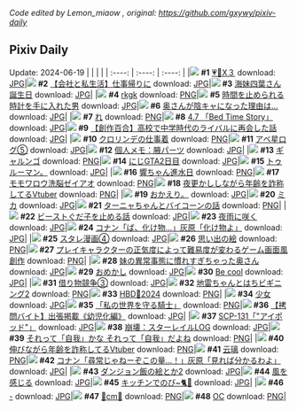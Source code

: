 *Code edited by Lemon_miaow , original: https://github.com/gxywy/pixiv-daily*
## Pixiv Daily 
Update: 2024-06-19
|      |      |      |
| :----: | :----: | :----: |
|![](https://pximg.lemonmiaow.xyz/c/240x480/img-master/img/2024/06/17/00/03/26/119707619_p0_master1200.jpg) **#1** [💗💙X３](https://www.pixiv.net/artworks/119707619) download: [JPG](https://pximg.lemonmiaow.xyz/img-original/img/2024/06/17/00/03/26/119707619_p0.jpg)|![](https://pximg.lemonmiaow.xyz/c/240x480/img-master/img/2024/06/18/12/00/12/119747195_p0_master1200.jpg) **#2** [【会社と私生活】仕事帰りに](https://www.pixiv.net/artworks/119747195) download: [JPG](https://pximg.lemonmiaow.xyz/img-original/img/2024/06/18/12/00/12/119747195_p0.jpg)|![](https://pximg.lemonmiaow.xyz/c/240x480/img-master/img/2024/06/17/21/28/09/119731011_p0_master1200.jpg) **#3** [海妹四葉さん誕生日](https://www.pixiv.net/artworks/119731011) download: [JPG](https://pximg.lemonmiaow.xyz/img-original/img/2024/06/17/21/28/09/119731011_p0.jpg)|
|![](https://pximg.lemonmiaow.xyz/c/240x480/img-master/img/2024/06/17/21/28/40/119731022_p0_master1200.jpg) **#4** [rkgk](https://www.pixiv.net/artworks/119731022) download: [PNG](https://pximg.lemonmiaow.xyz/img-original/img/2024/06/17/21/28/40/119731022_p0.png)|![](https://pximg.lemonmiaow.xyz/c/240x480/img-master/img/2024/06/17/20/00/18/119728242_p0_master1200.jpg) **#5** [時間を止められる時計を手に入れた男](https://www.pixiv.net/artworks/119728242) download: [JPG](https://pximg.lemonmiaow.xyz/img-original/img/2024/06/17/20/00/18/119728242_p0.jpg)|![](https://pximg.lemonmiaow.xyz/c/240x480/img-master/img/2024/06/17/00/01/13/119707422_p0_master1200.jpg) **#6** [奥さんが陰キャになった理由は...](https://www.pixiv.net/artworks/119707422) download: [JPG](https://pximg.lemonmiaow.xyz/img-original/img/2024/06/17/00/01/13/119707422_p0.jpg)|
|![](https://pximg.lemonmiaow.xyz/c/240x480/img-master/img/2024/06/17/04/30/02/119713348_p0_master1200.jpg) **#7** [れ](https://www.pixiv.net/artworks/119713348) download: [PNG](https://pximg.lemonmiaow.xyz/img-original/img/2024/06/17/04/30/02/119713348_p0.png)|![](https://pximg.lemonmiaow.xyz/c/240x480/img-master/img/2024/06/17/17/37/32/119724495_p0_master1200.jpg) **#8** [4.7 「Bed Time Story」](https://www.pixiv.net/artworks/119724495) download: [JPG](https://pximg.lemonmiaow.xyz/img-original/img/2024/06/17/17/37/32/119724495_p0.jpg)|![](https://pximg.lemonmiaow.xyz/c/240x480/img-master/img/2024/06/18/19/37/06/119755812_p0_master1200.jpg) **#9** [【創作百合】高校で中学時代のライバルに再会した話](https://www.pixiv.net/artworks/119755812) download: [JPG](https://pximg.lemonmiaow.xyz/img-original/img/2024/06/18/19/37/06/119755812_p0.jpg)|
|![](https://pximg.lemonmiaow.xyz/c/240x480/img-master/img/2024/06/17/16/53/48/119723581_p0_master1200.jpg) **#10** [クロリンデの仕事着](https://www.pixiv.net/artworks/119723581) download: [PNG](https://pximg.lemonmiaow.xyz/img-original/img/2024/06/17/16/53/48/119723581_p0.png)|![](https://pximg.lemonmiaow.xyz/c/240x480/img-master/img/2024/06/17/10/58/56/119717961_p0_master1200.jpg) **#11** [アベ星ログ⑤](https://www.pixiv.net/artworks/119717961) download: [JPG](https://pximg.lemonmiaow.xyz/img-original/img/2024/06/17/10/58/56/119717961_p0.jpg)|![](https://pximg.lemonmiaow.xyz/c/240x480/img-master/img/2024/06/18/06/00/07/119742447_p0_master1200.jpg) **#12** [個人メモ：腋パーツ](https://www.pixiv.net/artworks/119742447) download: [JPG](https://pximg.lemonmiaow.xyz/img-original/img/2024/06/18/06/00/07/119742447_p0.jpg)|
|![](https://pximg.lemonmiaow.xyz/c/240x480/img-master/img/2024/06/17/00/47/39/119709265_p0_master1200.jpg) **#13** [ギャルンゴ](https://www.pixiv.net/artworks/119709265) download: [PNG](https://pximg.lemonmiaow.xyz/img-original/img/2024/06/17/00/47/39/119709265_p0.png)|![](https://pximg.lemonmiaow.xyz/c/240x480/img-master/img/2024/06/17/17/57/10/119724871_p0_master1200.jpg) **#14** [にじGTA2日目](https://www.pixiv.net/artworks/119724871) download: [JPG](https://pximg.lemonmiaow.xyz/img-original/img/2024/06/17/17/57/10/119724871_p0.jpg)|![](https://pximg.lemonmiaow.xyz/c/240x480/img-master/img/2024/06/17/01/04/40/119708421_p0_master1200.jpg) **#15** [トゥルーマン。](https://www.pixiv.net/artworks/119708421) download: [JPG](https://pximg.lemonmiaow.xyz/img-original/img/2024/06/17/01/04/40/119708421_p0.jpg)|
|![](https://pximg.lemonmiaow.xyz/c/240x480/img-master/img/2024/06/17/00/03/06/119707596_p0_master1200.jpg) **#16** [響ちゃん進水日](https://www.pixiv.net/artworks/119707596) download: [PNG](https://pximg.lemonmiaow.xyz/img-original/img/2024/06/17/00/03/06/119707596_p0.png)|![](https://pximg.lemonmiaow.xyz/c/240x480/img-master/img/2024/06/17/09/33/48/119716813_p0_master1200.jpg) **#17** [モモワロウ洗脳ゼイアオ](https://www.pixiv.net/artworks/119716813) download: [PNG](https://pximg.lemonmiaow.xyz/img-original/img/2024/06/17/09/33/48/119716813_p0.png)|![](https://pximg.lemonmiaow.xyz/c/240x480/img-master/img/2024/06/17/20/06/30/119728448_p0_master1200.jpg) **#18** [夜更かししながら年齢を詐称してるVtuber](https://www.pixiv.net/artworks/119728448) download: [PNG](https://pximg.lemonmiaow.xyz/img-original/img/2024/06/17/20/06/30/119728448_p0.png)|
|![](https://pximg.lemonmiaow.xyz/c/240x480/img-master/img/2024/06/17/01/59/06/119711192_p0_master1200.jpg) **#19** [おかえり。](https://www.pixiv.net/artworks/119711192) download: [JPG](https://pximg.lemonmiaow.xyz/img-original/img/2024/06/17/01/59/06/119711192_p0.jpg)|![](https://pximg.lemonmiaow.xyz/c/240x480/img-master/img/2024/06/17/00/00/31/119707318_p0_master1200.jpg) **#20** [ミカ](https://www.pixiv.net/artworks/119707318) download: [JPG](https://pximg.lemonmiaow.xyz/img-original/img/2024/06/17/00/00/31/119707318_p0.jpg)|![](https://pximg.lemonmiaow.xyz/c/240x480/img-master/img/2024/06/17/01/31/48/119710552_p0_master1200.jpg) **#21** [ターニャちゃんとバイコーンの話](https://www.pixiv.net/artworks/119710552) download: [PNG](https://pximg.lemonmiaow.xyz/img-original/img/2024/06/17/01/31/48/119710552_p0.png)|
|![](https://pximg.lemonmiaow.xyz/c/240x480/img-master/img/2024/06/17/16/03/20/119722702_p0_master1200.jpg) **#22** [ビーストぐだ子を止める話](https://www.pixiv.net/artworks/119722702) download: [JPG](https://pximg.lemonmiaow.xyz/img-original/img/2024/06/17/16/03/20/119722702_p0.jpg)|![](https://pximg.lemonmiaow.xyz/c/240x480/img-master/img/2024/06/17/18/00/11/119725003_p0_master1200.jpg) **#23** [夜雨に咲く](https://www.pixiv.net/artworks/119725003) download: [JPG](https://pximg.lemonmiaow.xyz/img-original/img/2024/06/17/18/00/11/119725003_p0.jpg)|![](https://pximg.lemonmiaow.xyz/c/240x480/img-master/img/2024/06/17/16/35/53/119723269_p0_master1200.jpg) **#24** [コナン「ば、化け物…」灰原「化け物よ」](https://www.pixiv.net/artworks/119723269) download: [JPG](https://pximg.lemonmiaow.xyz/img-original/img/2024/06/17/16/35/53/119723269_p0.jpg)|
|![](https://pximg.lemonmiaow.xyz/c/240x480/img-master/img/2024/06/18/22/09/47/119760525_p0_master1200.jpg) **#25** [スタレ漫画④](https://www.pixiv.net/artworks/119760525) download: [JPG](https://pximg.lemonmiaow.xyz/img-original/img/2024/06/18/22/09/47/119760525_p0.jpg)|![](https://pximg.lemonmiaow.xyz/c/240x480/img-master/img/2024/06/17/12/30/05/119719430_p0_master1200.jpg) **#26** [思い出の絵](https://www.pixiv.net/artworks/119719430) download: [PNG](https://pximg.lemonmiaow.xyz/img-original/img/2024/06/17/12/30/05/119719430_p0.png)|![](https://pximg.lemonmiaow.xyz/c/240x480/img-master/img/2024/06/17/19/34/03/119727481_p0_master1200.jpg) **#27** [プレイキャラクターの正気度によって難易度が変わるゲーム画面風創作](https://www.pixiv.net/artworks/119727481) download: [PNG](https://pximg.lemonmiaow.xyz/img-original/img/2024/06/17/19/34/03/119727481_p0.png)|
|![](https://pximg.lemonmiaow.xyz/c/240x480/img-master/img/2024/06/18/00/08/59/119736730_p0_master1200.jpg) **#28** [妹の異常事態に慣れすぎちゃった奥さん](https://www.pixiv.net/artworks/119736730) download: [JPG](https://pximg.lemonmiaow.xyz/img-original/img/2024/06/18/00/08/59/119736730_p0.jpg)|![](https://pximg.lemonmiaow.xyz/c/240x480/img-master/img/2024/06/17/00/34/44/119708897_p0_master1200.jpg) **#29** [おめかし](https://www.pixiv.net/artworks/119708897) download: [JPG](https://pximg.lemonmiaow.xyz/img-original/img/2024/06/17/00/34/44/119708897_p0.jpg)|![](https://pximg.lemonmiaow.xyz/c/240x480/img-master/img/2024/06/17/00/00/16/119707264_p0_master1200.jpg) **#30** [Be cool](https://www.pixiv.net/artworks/119707264) download: [JPG](https://pximg.lemonmiaow.xyz/img-original/img/2024/06/17/00/00/16/119707264_p0.jpg)|
|![](https://pximg.lemonmiaow.xyz/c/240x480/img-master/img/2024/06/17/18/17/08/119725498_p0_master1200.jpg) **#31** [借り物競争③](https://www.pixiv.net/artworks/119725498) download: [JPG](https://pximg.lemonmiaow.xyz/img-original/img/2024/06/17/18/17/08/119725498_p0.jpg)|![](https://pximg.lemonmiaow.xyz/c/240x480/img-master/img/2024/06/18/12/01/40/119747285_p0_master1200.jpg) **#32** [地雷ちゃんとはちビギニング2](https://www.pixiv.net/artworks/119747285) download: [PNG](https://pximg.lemonmiaow.xyz/img-original/img/2024/06/18/12/01/40/119747285_p0.png)|![](https://pximg.lemonmiaow.xyz/c/240x480/img-master/img/2024/06/18/13/31/11/119748696_p0_master1200.jpg) **#33** [HBD🍃2024](https://www.pixiv.net/artworks/119748696) download: [PNG](https://pximg.lemonmiaow.xyz/img-original/img/2024/06/18/13/31/11/119748696_p0.png)|
|![](https://pximg.lemonmiaow.xyz/c/240x480/img-master/img/2024/06/17/19/06/06/119726749_p0_master1200.jpg) **#34** [少女](https://www.pixiv.net/artworks/119726749) download: [JPG](https://pximg.lemonmiaow.xyz/img-original/img/2024/06/17/19/06/06/119726749_p0.jpg)|![](https://pximg.lemonmiaow.xyz/c/240x480/img-master/img/2024/06/17/22/15/40/119732595_p0_master1200.jpg) **#35** [「私の世界を守る騎士」](https://www.pixiv.net/artworks/119732595) download: [PNG](https://pximg.lemonmiaow.xyz/img-original/img/2024/06/17/22/15/40/119732595_p0.png)|![](https://pximg.lemonmiaow.xyz/c/240x480/img-master/img/2024/06/18/20/00/16/119756464_p0_master1200.jpg) **#36** [【拷問バイト】出張掲載《幼児化編》](https://www.pixiv.net/artworks/119756464) download: [JPG](https://pximg.lemonmiaow.xyz/img-original/img/2024/06/18/20/00/16/119756464_p0.jpg)|
|![](https://pximg.lemonmiaow.xyz/c/240x480/img-master/img/2024/06/17/18/06/34/119725250_p0_master1200.jpg) **#37** [SCP-131「"アイポッド"」](https://www.pixiv.net/artworks/119725250) download: [JPG](https://pximg.lemonmiaow.xyz/img-original/img/2024/06/17/18/06/34/119725250_p0.jpg)|![](https://pximg.lemonmiaow.xyz/c/240x480/img-master/img/2024/06/17/00/28/29/119708644_p0_master1200.jpg) **#38** [崩壊：スターレイルLOG](https://www.pixiv.net/artworks/119708644) download: [JPG](https://pximg.lemonmiaow.xyz/img-original/img/2024/06/17/00/28/29/119708644_p0.jpg)|![](https://pximg.lemonmiaow.xyz/c/240x480/img-master/img/2024/06/17/01/33/25/119710596_p0_master1200.jpg) **#39** [それって「自我」かな それって「自我」だよね](https://www.pixiv.net/artworks/119710596) download: [PNG](https://pximg.lemonmiaow.xyz/img-original/img/2024/06/17/01/33/25/119710596_p0.png)|
|![](https://pximg.lemonmiaow.xyz/c/240x480/img-master/img/2024/06/18/20/16/25/119756957_p0_master1200.jpg) **#40** [伸びながら年齢を詐称してるVtuber](https://www.pixiv.net/artworks/119756957) download: [PNG](https://pximg.lemonmiaow.xyz/img-original/img/2024/06/18/20/16/25/119756957_p0.png)|![](https://pximg.lemonmiaow.xyz/c/240x480/img-master/img/2024/06/17/15/24/32/119722044_p0_master1200.jpg) **#41** [云璃](https://www.pixiv.net/artworks/119722044) download: [PNG](https://pximg.lemonmiaow.xyz/img-original/img/2024/06/17/15/24/32/119722044_p0.png)|![](https://pximg.lemonmiaow.xyz/c/240x480/img-master/img/2024/06/18/18/12/31/119753607_p0_master1200.jpg) **#42** [コナン「尋常じゃねーぞこの量…！」灰原「見れば分かるわよ」](https://www.pixiv.net/artworks/119753607) download: [JPG](https://pximg.lemonmiaow.xyz/img-original/img/2024/06/18/18/12/31/119753607_p0.jpg)|
|![](https://pximg.lemonmiaow.xyz/c/240x480/img-master/img/2024/06/17/21/02/30/119730223_p0_master1200.jpg) **#43** [ダンジョン飯の絵とか2](https://www.pixiv.net/artworks/119730223) download: [JPG](https://pximg.lemonmiaow.xyz/img-original/img/2024/06/17/21/02/30/119730223_p0.jpg)|![](https://pximg.lemonmiaow.xyz/c/240x480/img-master/img/2024/06/17/00/32/57/119708841_p0_master1200.jpg) **#44** [風を感じる](https://www.pixiv.net/artworks/119708841) download: [JPG](https://pximg.lemonmiaow.xyz/img-original/img/2024/06/17/00/32/57/119708841_p0.jpg)|![](https://pximg.lemonmiaow.xyz/c/240x480/img-master/img/2024/06/18/10/00/05/119745437_p0_master1200.jpg) **#45** [キッチンでのび~🐈🐾](https://www.pixiv.net/artworks/119745437) download: [JPG](https://pximg.lemonmiaow.xyz/img-original/img/2024/06/18/10/00/05/119745437_p0.jpg)|
|![](https://pximg.lemonmiaow.xyz/c/240x480/img-master/img/2024/06/18/00/00/33/119736161_p0_master1200.jpg) **#46** [-](https://www.pixiv.net/artworks/119736161) download: [JPG](https://pximg.lemonmiaow.xyz/img-original/img/2024/06/18/00/00/33/119736161_p0.jpg)|![](https://pximg.lemonmiaow.xyz/c/240x480/img-master/img/2024/06/17/20/49/08/119729709_p0_master1200.jpg) **#47** [💜cm💚](https://www.pixiv.net/artworks/119729709) download: [PNG](https://pximg.lemonmiaow.xyz/img-original/img/2024/06/17/20/49/08/119729709_p0.png)|![](https://pximg.lemonmiaow.xyz/c/240x480/img-master/img/2024/06/17/00/01/07/119707406_p0_master1200.jpg) **#48** [OC](https://www.pixiv.net/artworks/119707406) download: [PNG](https://pximg.lemonmiaow.xyz/img-original/img/2024/06/17/00/01/07/119707406_p0.png)|
